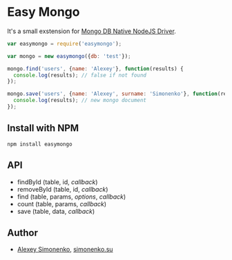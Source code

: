 # Easy Mongo

It's a small exstension for [Mongo DB Native NodeJS Driver](https://github.com/mongodb/node-mongodb-native).

```javascript
var easymongo = require('easymongo');

var mongo = new easymongo({db: 'test'});

mongo.find('users', {name: 'Alexey'}, function(results) {
  console.log(results); // false if not found
});

mongo.save('users', {name: 'Alexey', surname: 'Simonenko'}, function(results) {
  console.log(results); // new mongo document
});
```

Install with NPM
----------------

	npm install easymongo

API
---

* findById (table, id, *callback*)
* removeById (table, id, *callback*)
* find (table, params, *options*, *callback*)
* count (table, params, *callback*)
* save (table, data, *callback*)

Author
------

* [Alexey Simonenko](mailto:alexey@simonenko.su), [simonenko.su](http://simonenko.su)